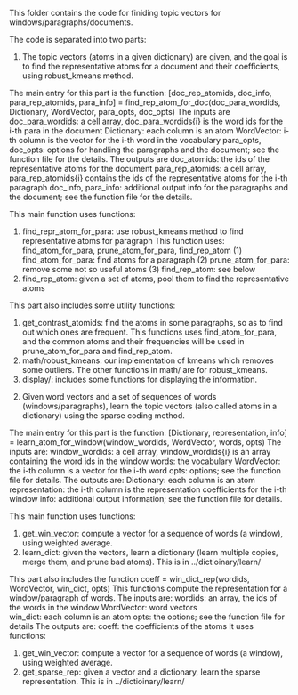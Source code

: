 This folder contains the code for finiding topic vectors for windows/paragraphs/documents.



The code is separated into two parts:

1. The topic vectors (atoms in a given dictionary) are given, and the goal is to find the representative atoms for a document and their coefficients, using robust_kmeans method.

The main entry for this part is the function:
  [doc_rep_atomids, doc_info, para_rep_atomids, para_info] = find_rep_atom_for_doc(doc_para_wordids, Dictionary, WordVector, para_opts, doc_opts)
The inputs are 
  doc_para_wordids: a cell array, doc_para_wordids{i} is the word ids for the  i-th para in the document
  Dictionary: each column is an atom
  WordVector: i-th column is the vector for the i-th word in the vocabulary
  para_opts, doc_opts: options for handling the paragraphs and the document; see the function file for the details.
The outputs are
  doc_atomids: the ids of the representative atoms for the document
  para_rep_atomids: a cell array, para_rep_atomids{i} contains the ids of the representative atoms for the i-th paragraph
  doc_info, para_info: additional output info for the paragraphs and the document; see the function file for the details.

This main function uses functions: 
  1) find_repr_atom_for_para: use robust_kmeans method to find representative atoms for paragraph 
    This function uses: find_atom_for_para, prune_atom_for_para, find_rep_atom
	(1) find_atom_for_para: find atoms for a paragraph
	(2) prune_atom_for_para: remove some not so useful atoms
	(3) find_rep_atom: see below
  2) find_rep_atom: given a set of atoms, pool them to find the representative atoms

This part also includes some utility functions:
  1) get_contrast_atomids: find the atoms in some paragraphs, so as to find out which ones are frequent. This functions uses find_atom_for_para, and the common atoms and their frequencies will be used in prune_atom_for_para and find_rep_atom. 
  2) math/robust_kmeans: our implementation of kmeans which removes some outliers. The other functions in math/ are for robust_kmeans.
  3) display/: includes some functions for displaying the information.

2. Given word vectors and a set of sequences of words (windows/paragraphs), learn the topic vectors (also called atoms in a dictionary) using the sparse coding method. 

The main entry for this part is the function: 
  [Dictionary, representation, info] = learn_atom_for_window(window_wordids, WordVector, words, opts)
The inputs are:
  window_wordids: a cell array, window_wordids{i} is an array containing the word ids in the window
  words: the vocabulary
  WordVector: the i-th column is a vector for the i-th word
  opts: options; see the function file for details.
The outputs are:
  Dictionary: each column is an atom
  representation: the i-th column is the representation coefficients for the i-th window
  info: additional output information; see the function file for details.
  
This main function uses functions: 
  1) get_win_vector: compute a vector for a sequence of words (a window), using weighted average.
  2) learn_dict: given the vectors, learn a dictionary (learn multiple copies, merge them, and prune bad atoms). This is in ../dictioinary/learn/
  
This part also includes the function
  coeff = win_dict_rep(wordids, WordVector, win_dict, opts)
This functions compute the representation for a window/paragraph of words. 
The inputs are: 
  wordids: an array, the ids of the words in the window
  WordVector: word vectors  
  win_dict: each column is an atom
  opts: the options; see the function file for details
The outputs are:
  coeff: the coefficients of the atoms
It uses functions: 
  1) get_win_vector: compute a vector for a sequence of words (a window), using weighted average.
  2) get_sparse_rep: given a vector and a dictionary, learn the sparse representation. This is in ../dictioinary/learn/
  
